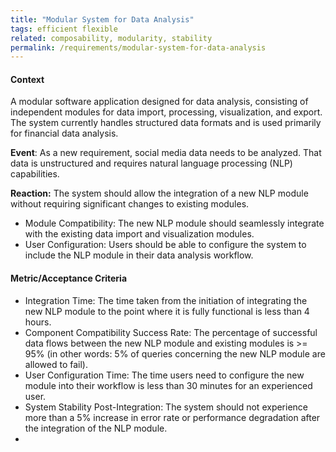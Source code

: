 ```yaml
---
title: "Modular System for Data Analysis"
tags: efficient flexible
related: composability, modularity, stability
permalink: /requirements/modular-system-for-data-analysis
---
```


<div class="quality-requirement" markdown="1">

#### Context

A modular software application designed for data analysis, consisting of independent modules for data import, processing, visualization, and export.
    The system currently handles structured data formats and is used primarily for financial data analysis.

**Event**: As a new requirement, social media data needs to be analyzed. 
That data is unstructured and requires natural language processing (NLP) capabilities.

**Reaction:** The system should allow the integration of a new NLP module without requiring significant changes to existing modules.

* Module Compatibility: The new NLP module should seamlessly integrate with the existing data import and visualization modules.
* User Configuration: Users should be able to configure the system to include the NLP module in their data analysis workflow.

#### Metric/Acceptance Criteria

* Integration Time: The time taken from the initiation of integrating the new NLP module to the point where it is fully functional is less than 4 hours.
* Component Compatibility Success Rate: The percentage of successful data flows between the new NLP module and existing modules is >= 95% (in other words: 5% of queries concerning the new NLP module are allowed to fail).
* User Configuration Time: The time users need to configure the new module into their workflow is less than 30 minutes for an experienced user.
* System Stability Post-Integration: The system should not experience more than a 5% increase in error rate or performance degradation after the integration of the NLP module.
* 
</div><br>



